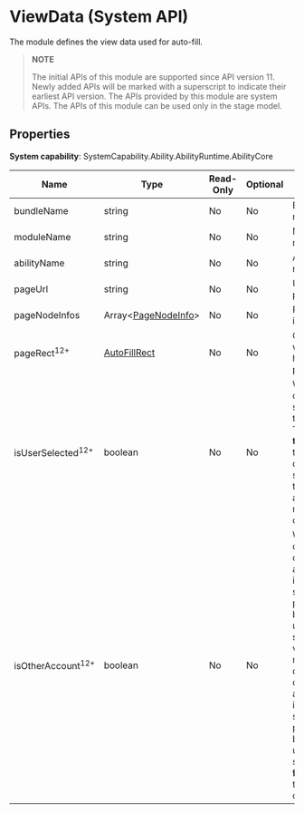 # ViewData (System API)

The module defines the view data used for auto-fill.

> **NOTE**
> 
> The initial APIs of this module are supported since API version 11. Newly added APIs will be marked with a superscript to indicate their earliest API version. 
> The APIs provided by this module are system APIs.
> The APIs of this module can be used only in the stage model.

## Properties

**System capability**: SystemCapability.Ability.AbilityRuntime.AbilityCore

| Name       | Type                | Read-Only| Optional| Description                                                        |
| ----------- | ------------------- | ---- | ---- | ------------------------------------------------------------ |
| bundleName    | string            | No  | No  | Bundle name.                              |
| moduleName    | string            | No  | No  | Module name.                              |
| abilityName   | string            | No  | No  | Ability name.   |
| pageUrl       | string            | No  | No  | URL of the page.                              |
| pageNodeInfos | Array&lt;[PageNodeInfo](js-apis-inner-application-pageNodeInfo-sys.md)&gt;    | No  | No  | Page node information.               |
| pageRect<sup>12+</sup>    | [AutoFillRect](js-apis-inner-application-autoFillRect-sys.md)     | No  | No  | Coordinates, width, and height of the page.               |
| isUserSelected<sup>12+</sup> | boolean | No  | No  | Whether the content is selected by the user. The value **true** means that the content is selected by the user, and **false** means the opposite.|
| isOtherAccount<sup>12+</sup> | boolean | No  | No  | Whether to display other account information saved in the password box for the user to select. The value **true** means to display other account information saved in the password box for the user to select, and **false** means the opposite.|
